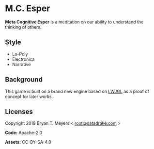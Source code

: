 # M.C. Esper

**Meta Cognitive Esper** is a meditation on our ability to understand the thinking of others.

## Style
* Lo-Poly
* Electronica
* Narrative

## Background
This game is built on a brand new engine based on [LWJGL](https://www.lwjgl.org/) as a proof of concept for later works.

## Licenses

Copyright 2018 Bryan T. Meyers < root@datadrake.com >

**Code:**   Apache-2.0

**Assets:** CC-BY-SA-4.0
